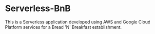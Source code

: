 # Serverless-BnB
This is a Serverless application developed using AWS and Google Cloud Platform services for a Bread 'N' Breakfast establishment.
